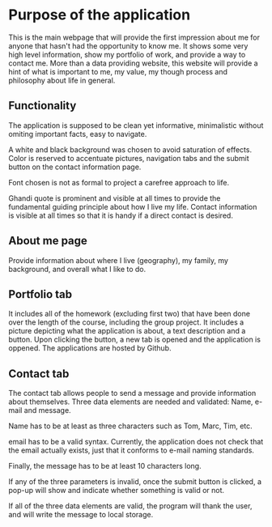 # Purpose of the application

This is the main webpage that will provide the first impression about me for anyone that hasn't had the opportunity to know me.  It shows some very high level information, show my portfolio of work, and provide a way to contact me.  More than a data providing website, this website will provide a hint of what is important to me, my value, my though process and philosophy about life in general.


## Functionality

The application is supposed to be clean yet informative, minimalistic without omiting important facts, easy to navigate.

A white and black background was chosen to avoid saturation of effects.  Color is reserved to accentuate pictures, navigation tabs and the submit button on the contact information page.

Font chosen is not as formal to project a carefree approach to life.

Ghandi quote is prominent and visible at all times to provide the fundamental guiding principle about how I live my life.  Contact information is visible at all times so that it is handy if a direct contact is desired.

## About me page

Provide information about where I live (geography), my family, my background, and overall what I like to do.

## Portfolio tab

It includes all of the homework (excluding first two) that have been done over the length of the course, including the group project.  It includes a picture depicting what the application is about, a text description and a button.  Upon clicking the button, a new tab is opened and the application is oppened.  The applications are hosted by Github.

## Contact tab

The contact tab allows people to send a message and provide information about themselves.  Three data elements are needed and validated:  Name, e-mail and message.

Name has to be at least as three characters such as Tom, Marc, Tim, etc.

email has to be a valid syntax.  Currently, the application does not check that the email actually exists, just that it conforms to e-mail naming standards.

Finally, the message has to be at least 10 characters long.

If any of the three parameters is invalid, once the submit button is clicked, a pop-up will show and indicate whether something is valid or not.

If all of the three data elements are valid, the program will thank the user, and will write the message to local storage.
